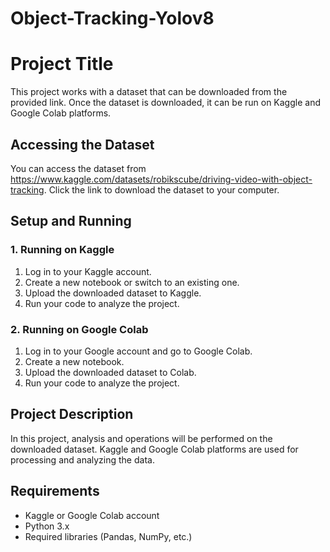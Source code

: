 # Object-Tracking-Yolov8

# Project Title

This project works with a dataset that can be downloaded from the provided link. Once the dataset is downloaded, it can be run on Kaggle and Google Colab platforms.

## Accessing the Dataset

You can access the dataset from https://www.kaggle.com/datasets/robikscube/driving-video-with-object-tracking. Click the link to download the dataset to your computer.

## Setup and Running

### 1. Running on Kaggle

1. Log in to your Kaggle account.
2. Create a new notebook or switch to an existing one.
3. Upload the downloaded dataset to Kaggle.
4. Run your code to analyze the project.

### 2. Running on Google Colab

1. Log in to your Google account and go to Google Colab.
2. Create a new notebook.
3. Upload the downloaded dataset to Colab.
4. Run your code to analyze the project.

## Project Description

In this project, analysis and operations will be performed on the downloaded dataset. Kaggle and Google Colab platforms are used for processing and analyzing the data.

## Requirements

- Kaggle or Google Colab account
- Python 3.x
- Required libraries (Pandas, NumPy, etc.)

